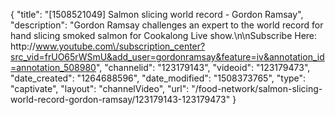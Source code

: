 {
    "title": "[1508521049] Salmon slicing world record - Gordon Ramsay",
    "description": "Gordon Ramsay challenges an expert to the world record for hand slicing smoked salmon for Cookalong Live show.\n\nSubscribe Here: http:\/\/www.youtube.com\/subscription_center?src_vid=frUO65rWSmU&add_user=gordonramsay&feature=iv&annotation_id=annotation_508980",
    "channelid": "123179143",
    "videoid": "123179473",
    "date_created": "1264688596",
    "date_modified": "1508373765",
    "type": "captivate",
    "layout": "channelVideo",
    "url": "\/food-network\/salmon-slicing-world-record-gordon-ramsay\/123179143-123179473"
}